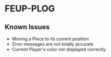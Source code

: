 # FEUP-PLOG

## Known Issues

* Moving a Piece to its current position
* Error messages are not totally accurate
* Current Player's color not displayed correctly
